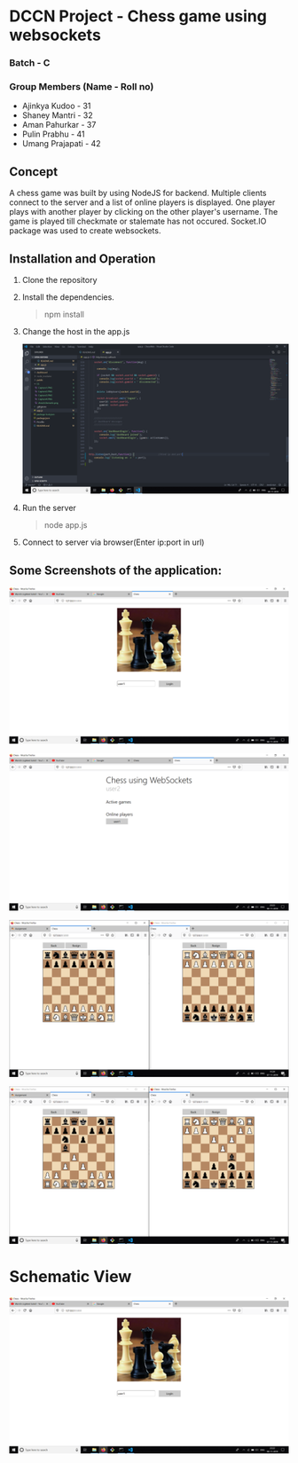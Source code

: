 # DCCN Project - Chess game using websockets

### Batch - C
### Group Members (Name - Roll no)
- Ajinkya Kudoo - 31
- Shaney Mantri - 32
- Aman Pahurkar - 37
- Pulin Prabhu - 41
- Umang Prajapati - 42


## Concept

A chess game was built by using NodeJS for backend. Multiple clients connect to the server and a list of online players is displayed. One player plays with another player by clicking on the other player's username. The game is played till checkmate or stalemate has not occured. Socket.IO package was used to create websockets.


## Installation and Operation
1. Clone the repository

2. Install the dependencies.
	>npm install

3. Change the host in the app.js

	![Server](/SS/Capture5.png)
	
4. Run the server
	>node app.js
        
5. Connect to server via browser(Enter ip:port in url)


## Some Screenshots of the application:

![Server](/SS/Capture1.png)
	
![Server](/SS/Capture2.png)

![Server](/SS/Capture3.png)

![Server](/SS/Capture4.png)

# Schematic View

![Server](/SS/Capture1.png)